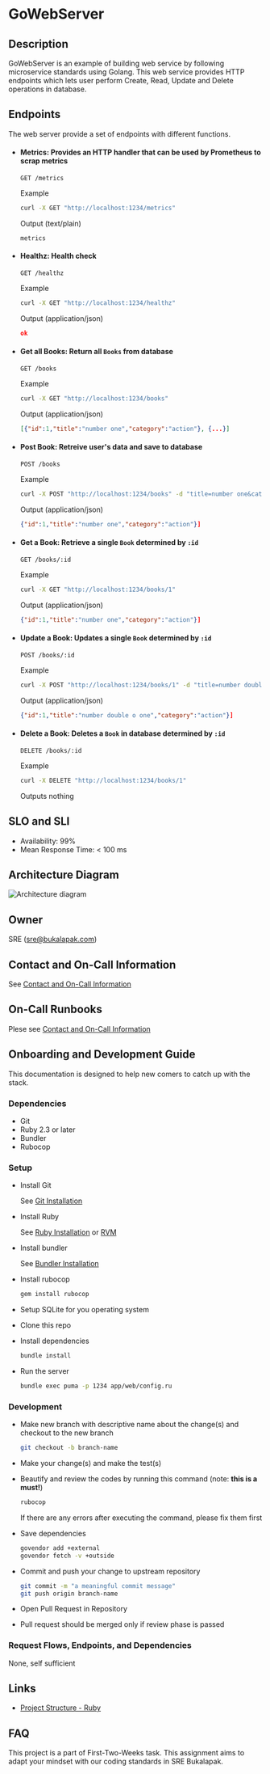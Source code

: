 # GoWebServer

## Description
GoWebServer is an example of building web service by following microservice standards using Golang. This web service provides HTTP endpoints which lets user perform Create, Read, Update and Delete operations in database.

## Endpoints

The web server provide a set of endpoints with different functions.

- #### Metrics: Provides an HTTP handler that can be used by Prometheus to scrap metrics

  ```
  GET /metrics
  ```

  Example

  ```sh
  curl -X GET "http://localhost:1234/metrics"
  ```

  Output (text/plain)

  ```
  metrics
  ```


- #### Healthz: Health check

  ```
  GET /healthz
  ```

  Example

  ```sh
  curl -X GET "http://localhost:1234/healthz"
  ```

  Output (application/json)

  ```json
  ok
  ```

- #### Get all Books: Return all `Books` from database

  ```
  GET /books
  ```

  Example

  ```sh
  curl -X GET "http://localhost:1234/books"
  ```

  Output (application/json)

  ```json
  [{"id":1,"title":"number one","category":"action"}, {...}]
  ```

- #### Post Book: Retreive user's data and save to database

  ```
  POST /books
  ```

  Example

  ```sh
  curl -X POST "http://localhost:1234/books" -d "title=number one&category=action"
  ```

  Output (application/json)

  ```json
  {"id":1,"title":"number one","category":"action"}]
  ```

- #### Get a Book: Retrieve a single `Book` determined by `:id`

  ```
  GET /books/:id
  ```

  Example

  ```sh
  curl -X GET "http://localhost:1234/books/1"
  ```

  Output (application/json)

  ```json
  {"id":1,"title":"number one","category":"action"}]
  ```

- #### Update a Book: Updates a single `Book` determined by `:id`

  ```
  POST /books/:id
  ```

  Example

  ```sh
  curl -X POST "http://localhost:1234/books/1" -d "title=number double o one"
  ```

  Output (application/json)

  ```json
  {"id":1,"title":"number double o one","category":"action"}]
  ```

- #### Delete a Book: Deletes a `Book` in database determined by `:id`

  ```
  DELETE /books/:id
  ```

  Example

  ```sh
  curl -X DELETE "http://localhost:1234/books/1"
  ```

  Outputs nothing


## SLO and SLI
* Availability: 99%
* Mean Response Time: < 100 ms

## Architecture Diagram
![Architecture diagram](doc/diagram.png)

## Owner
SRE (sre@bukalapak.com)

## Contact and On-Call Information
See [Contact and On-Call Information](https://bukalapak.atlassian.net/wiki/display/INF/Contact+and+On-Call+Information)

## On-Call Runbooks
Plese see [Contact and On-Call Information](https://bukalapak.atlassian.net/wiki/display/INF/Contact+and+On-Call+Information)

## Onboarding and Development Guide
This documentation is designed to help new comers to catch up with the stack.

### Dependencies

- Git
- Ruby 2.3 or later
- Bundler
- Rubocop

### Setup

- Install Git

  See [Git Installation](https://git-scm.com/book/en/v2/Getting-Started-Installing-Git)

- Install Ruby

  See [Ruby Installation](https://www.ruby-lang.org/en/documentation/installation/) or [RVM](https://rvm.io/rvm/install)

- Install bundler

  See [Bundler Installation](http://bundler.io/)

- Install rubocop

  ```sh
  gem install rubocop
  ```

- Setup SQLite for you operating system

- Clone this repo

- Install dependencies

  ```sh
  bundle install
  ```

- Run the server

  ```sh
  bundle exec puma -p 1234 app/web/config.ru
  ```

### Development

- Make new branch with descriptive name about the change(s) and checkout to the new branch

  ```sh
  git checkout -b branch-name
  ```

- Make your change(s) and make the test(s)

- Beautify and review the codes by running this command (note: **this is a must!**)

  ```sh
  rubocop
  ```

  If there are any errors after executing the command, please fix them first

- Save dependencies

  ```sh
  govendor add +external
  govendor fetch -v +outside
  ```

- Commit and push your change to upstream repository

  ```sh
  git commit -m "a meaningful commit message"
  git push origin branch-name
  ```

- Open Pull Request in Repository

- Pull request should be merged only if review phase is passed

### Request Flows, Endpoints, and Dependencies

None, self sufficient

## Links
- [Project Structure - Ruby](https://bukalapak.atlassian.net/wiki/spaces/INF/pages/123207808/Project+Structure+-+Ruby)

## FAQ
This project is a part of First-Two-Weeks task. This  assignment aims to adapt your mindset with our coding standards in SRE Bukalapak.
